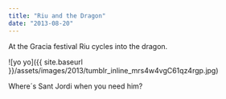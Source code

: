 ```yaml
---
title: "Riu and the Dragon"
date: "2013-08-20"
---
```


At the Gracia festival Riu cycles into the dragon. 

![yo yo]({{ site.baseurl }}/assets/images/2013/tumblr_inline_mrs4w4vgC61qz4rgp.jpg)

Where´s Sant Jordi when you need him?
